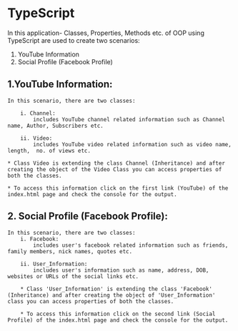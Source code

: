 # TypeScript

In this application- Classes, Properties, Methods etc. of OOP using TypeScript are used to create two scenarios:
1. YouTube Information
2. Social Profile (Facebook Profile)

## 1.YouTube Information:
	In this scenario, there are two classes:
	
		i. Channel: 
			includes YouTube channel related information such as Channel name, Author, Subscribers etc. 
			
		ii. Video: 
			includes YouTube video related information such as video name, length,  no. of views etc.
		
	* Class Video is extending the class Channel (Inheritance) and after creating the object of the Video Class you can access properties of both the classes.
	
	* To access this information click on the first link (YouTube) of the index.html page and check the console for the output.
	
	
## 2. Social Profile (Facebook Profile):
	In this scenario, there are two classes:
		i. Facebook:
			includes user's facebook related information such as friends, family members, nick names, quotes etc.
			
		ii. User_Information:
			includes user's information such as name, address, DOB, websites or URLs of the social links etc.
			
		* Class 'User_Information' is extending the class 'Facebook' (Inheritance) and after creating the object of 'User_Information' class you can access properties of both the classes.
		
		* To access this information click on the second link (Social Profile) of the index.html page and check the console for the output.